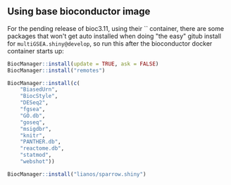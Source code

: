 
## Using base bioconductor image

For the pending release of bioc3.11, using their `` container,
there are some packages that won't get auto installed when
doing "the easy" gitub install for `multiGSEA.shiny@develop`,
so run this after the bioconductor docker container starts up:

```r
BiocManager::install(update = TRUE, ask = FALSE)
BiocManager::install("remotes")

BiocManager::install(c(
    "BiasedUrn",
    "BiocStyle",
    "DESeq2",
    "fgsea",
    "GO.db",
    "goseq",
    "msigdbr",
    "knitr",
    "PANTHER.db",
    "reactome.db",
    "statmod",
    "webshot"))

BiocManager::install("lianos/sparrow.shiny")
```
